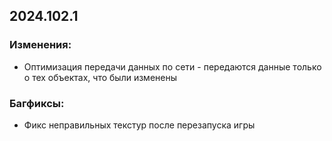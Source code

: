 ## 2024.102.1

### Изменения:
- Оптимизация передачи данных по сети - передаются данные только о тех объектах, что были изменены

### Багфиксы:
- Фикс неправильных текстур после перезапуска игры
